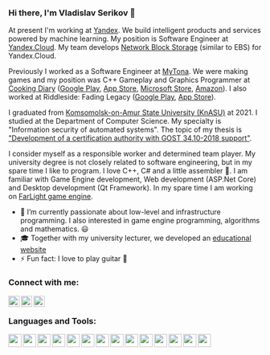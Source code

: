 ### Hi there, I'm Vladislav Serikov 👋

At present I'm working at [Yandex][yandex]. We build intelligent products and services powered by machine learning. My position is Software Engineer at [Yandex.Cloud][yandex_cloud]. My team develops [Network Block Storage][NBS_youtube] (similar to EBS) for Yandex.Cloud.

Previously I worked as a Software Engineer at [MyTona][mytona]. We were making games and my position was C++ Gameplay and Graphics Programmer at [Cooking Diary][cooking_diary] ([Google Play][cooking_diary_gp], [App Store][cooking_diary_ios], [Microsoft Store][cooking_diary_microsoft], [Amazon][cooking_diary_amazon]). I also worked at Riddleside: Fading Legacy ([Google Play][riddleside_gp], [App Store][riddleside_ios]).

I graduated from [Komsomolsk-on-Amur State University (KnASU)][university] at 2021. I studied at the Department of Computer Science. My specialty is "Information security of automated systems". The topic of my thesis is ["Development of a certification authority with GOST 34.10-2018 support"][graduation_work].

I consider myself as a responsible worker and determined team player. My university degree is not closely related to software engineering, but in my spare time I like to program. I love C++, C# and a little assembler 🤣. I am familiar with Game Engine development, Web development (ASP.Net Core) and Desktop development (Qt Framework). In my spare time I am working on [FarLight game engine][farlight].

- 🌱 I’m currently passionate about low-level and infrastructure programming. I also interested in game engine programming, algorithms and mathematics. 😃
- 🎓 Together with my university lecturer, we developed an [educational website][educationctf]
- ⚡ Fun fact: I love to play guitar 🎸

### Connect with me:

[<img align="left" width="22px" src="https://cdn.jsdelivr.net/npm/simple-icons@v3/icons/linkedin.svg" />][linkedin]
[<img align="left" width="22px" src="https://cdn.jsdelivr.net/npm/simple-icons@v3/icons/telegram.svg" />][telegram]
[<img align="left" width="22px" src="https://cdn.jsdelivr.net/npm/simple-icons@v3/icons/mail-dot-ru.svg" />][mailru]

<br />

### Languages and Tools:

<img align="left" width="26px" src="https://cdn.jsdelivr.net/npm/simple-icons@v3/icons/visualstudio.svg" />
<img align="left" width="26px" src="https://cdn.jsdelivr.net/npm/simple-icons@v3/icons/visualstudiocode.svg" />
<img align="left" width="26px" src="https://cdn.jsdelivr.net/npm/simple-icons@v3/icons/cplusplus.svg" />
<img align="left" width="26px" src="https://cdn.jsdelivr.net/npm/simple-icons@v3/icons/csharp.svg" />
<img align="left" width="26px" src="https://cdn.jsdelivr.net/npm/simple-icons@v3/icons/unity.svg" />
<img align="left" width="26px" src="https://cdn.jsdelivr.net/npm/simple-icons@v3/icons/microsoftsqlserver.svg" />
<img align="left" width="26px" src="https://cdn.jsdelivr.net/npm/simple-icons@v3/icons/opengl.svg" />
<img align="left" width="26px" src="https://cdn.jsdelivr.net/npm/simple-icons@v3/icons/git.svg" />
<img align="left" width="26px" src="https://cdn.jsdelivr.net/npm/simple-icons@v3/icons/github.svg" />
<img align="left" width="26px" src="https://cdn.jsdelivr.net/npm/simple-icons@v3/icons/gitlab.svg" />
<img align="left" width="26px" src="https://cdn.jsdelivr.net/npm/simple-icons@v3/icons/windows.svg" />
<img align="left" width="26px" src="https://cdn.jsdelivr.net/npm/simple-icons@v3/icons/linux.svg" />
<img align="left" width="26px" src="https://cdn.jsdelivr.net/npm/simple-icons@v3/icons/trello.svg" />
<img align="left" width="26px" src="https://cdn.jsdelivr.net/npm/simple-icons@v3/icons/jira.svg" />

[yandex]: https://yandex.com/company/
[yandex_cloud]: https://cloud.yandex.ru/
[NBS_youtube]: https://www.youtube.com/watch?v=6STKiynppK0&t=4s
[mytona]: https://mytona.ru
[cooking_diary]: https://cookingdiary.game/
[cooking_diary_gp]: https://play.google.com/store/apps/details?id=com.mytona.cookingdiary.android
[cooking_diary_ios]: https://apps.apple.com/app/id1214763610?mt=8
[cooking_diary_microsoft]: https://www.microsoft.com/ru-ru/p/cooking-diary-%d0%a0%d0%b5%d1%81%d1%82%d0%be%d1%80%d0%b0%d0%bd-%d0%b8-%d0%ba%d0%b0%d1%84%d0%b5/9n0hzn7km2sk
[cooking_diary_amazon]: https://www.amazon.com/gp/product/B07KBZ1JWT
[riddleside_gp]: https://play.google.com/store/apps/details?id=com.mytona.riddleside&hl=ru&gl=US
[riddleside_ios]: https://apps.apple.com/ru/app/riddleside-fading-legacy/id1450450287
[university]: https://knastu.ru
[graduation_work]: https://github.com/NewBediver/CertificateAuthority

[educationctf]: http://educationctf.ru:8080
[farlight]: https://github.com/NewBediver/FarLight

[linkedin]: https://www.linkedin.com/in/vladislav-serikov-29391b170
[telegram]: https://teleg.run/NewBediver
[whatsapp]: https://wa.me/79147748903
[mailru]: mailto:serikov_v1999@mail.ru
